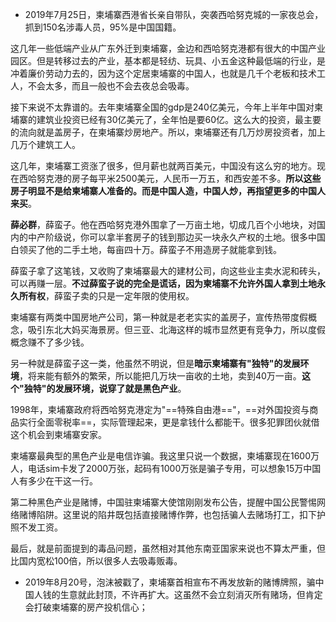- 2019年7月25日，柬埔寨西港省长亲自带队，突袭西哈努克城的一家夜总会，抓到150名涉毒人员，95%是中国国籍。

这几年一些低端产业从广东外迁到柬埔寨，金边和西哈努克港都有很大的中国产业园区。但是转移过去的产业，基本都是轻纺、玩具、小五金这种最低端的行业，是冲着廉价劳动力去的，因为这个定居柬埔寨的中国人，也就是几千个老板和技术工人，不会太多，而且一般也不会去夜总会吸毒。

接下来说不太靠谱的。去年柬埔寨全国的gdp是240亿美元，今年上半年中国对柬埔寨的建筑业投资已经有30亿美元了，全年怕是要60亿。这么大的投资，最主要的流向就是盖房子，在柬埔寨炒房地产。所以，柬埔寨还有几万炒房投资者，加上几万个建筑工人。

这几年，柬埔寨工资涨了很多，但月薪也就两百美元，中国没有这么穷的地方。现在西哈努克港的房子每平米2500美元，人民币一万五，和西安差不多。**所以这些房子明显不是给柬埔寨人准备的。而是中国人造，中国人炒，再指望更多的中国人来买**。

**薛必群**，薛蛮子。他在西哈努克港外围拿了一万亩土地，切成几百个小地块，对国内的中产阶级说，你可以拿半套房子的钱到那边买一块永久产权的土地。很多中国白领买了他的二手土地，每亩四十万。薛蛮子不用造房子就能拿到钱。

薛蛮子拿了这笔钱，又收购了柬埔寨最大的建材公司，向这些业主卖水泥和砖头，可以再赚一层。**不过薛蛮子说的完全是谎话，因为柬埔寨不允许外国人拿到土地永久所有权**，薛蛮子卖的只是一定年限的使用权。

柬埔寨有两类中国房地产公司，第一种就是老老实实的盖房子，宣传热带度假概念，吸引东北大妈买海景房。但三亚、北海这样的城市显然更有竞争力，所以度假概念赚不了多少钱。

另一种就是薛蛮子这一类，他虽然不明说，但是**暗示柬埔寨有"独特"的发展环境**，将来能有额外的繁荣，所以能把几万块一亩收的土地，卖到40万一亩。**这个"独特"的发展环境，说穿了就是黑色产业**。

1998年，柬埔寨政府将西哈努克港定为"==特殊自由港=="，==对外国投资与商品实行全面零税率==，实际管理起来，更是拿钱什么都能干。很多犯罪团伙就借这个机会到柬埔寨安家。

柬埔寨最典型的黑色产业是电信诈骗。我这里只说一个数据，柬埔寨现在1600万人，电话sim卡发了2000万张，起码有1000万张是骗子专用，可以想象15万中国人有多少在干这一行。

第二种黑色产业是赌博，中国驻柬埔寨大使馆刚刚发布公告，提醒中国公民警惕网络赌博陷阱。这里说的陷井既包括直接赌博作弊，也包括骗人去赌场打工，扣下护照不发工资。

最后，就是前面提到的毒品问题，虽然相对其他东南亚国家来说也不算太严重，但比国内宽松100倍，所以很多人去吸毒贩毒。

- 2019年8月20号，泡沫被戳了，柬埔寨首相宣布不再发放新的赌博牌照，骗中国人钱的生意就此封顶，不许再扩大。这虽然不会立刻消灭所有赌场，但肯定会打破柬埔寨的房产投机信心；